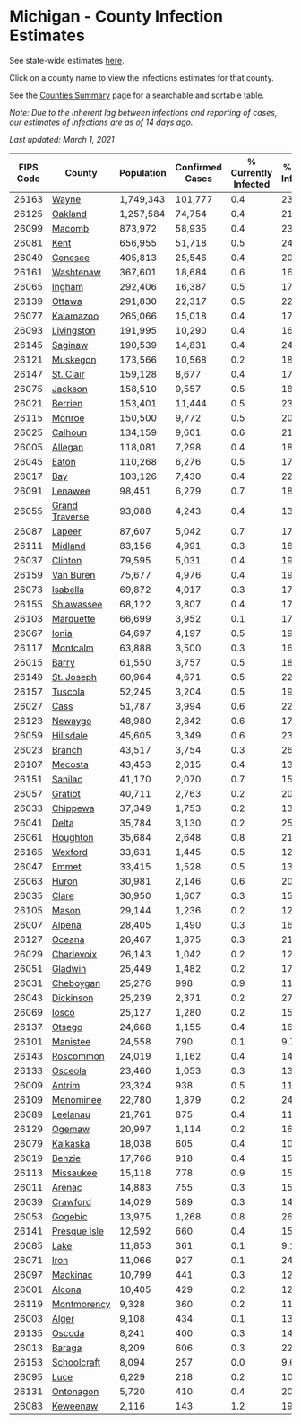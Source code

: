 # Michigan - County Infection Estimates

See state-wide estimates [here](/infections/us-mi).

Click on a county name to view the infections estimates for that county.

See the [Counties Summary](/infections/summary-counties) page for a searchable and sortable table.

*Note: Due to the inherent lag between infections and reporting of cases, our estimates of infections are as of 14 days ago.*

*Last updated: March 1, 2021*

|   FIPS Code |                           County |   Population |   Confirmed Cases |   % Currently Infected |   % Total Infected |
|-------------|----------------------------------|--------------|-------------------|------------------------|--------------------|
|       26163 |                   [Wayne](wayne) |    1,749,343 |           101,777 |                    0.4 |               23.2 |
|       26125 |               [Oakland](oakland) |    1,257,584 |            74,754 |                    0.4 |               21.5 |
|       26099 |                 [Macomb](macomb) |      873,972 |            58,935 |                    0.4 |               23.5 |
|       26081 |                     [Kent](kent) |      656,955 |            51,718 |                    0.5 |               24.3 |
|       26049 |               [Genesee](genesee) |      405,813 |            25,546 |                    0.4 |               20.9 |
|       26161 |           [Washtenaw](washtenaw) |      367,601 |            18,684 |                    0.6 |               16.7 |
|       26065 |                 [Ingham](ingham) |      292,406 |            16,387 |                    0.5 |               17.1 |
|       26139 |                 [Ottawa](ottawa) |      291,830 |            22,317 |                    0.5 |               22.9 |
|       26077 |           [Kalamazoo](kalamazoo) |      265,066 |            15,018 |                    0.4 |               17.2 |
|       26093 |         [Livingston](livingston) |      191,995 |            10,290 |                    0.4 |               16.8 |
|       26145 |               [Saginaw](saginaw) |      190,539 |            14,831 |                    0.4 |               24.5 |
|       26121 |             [Muskegon](muskegon) |      173,566 |            10,568 |                    0.2 |               18.9 |
|       26147 |           [St. Clair](st.-clair) |      159,128 |             8,677 |                    0.4 |               17.3 |
|       26075 |               [Jackson](jackson) |      158,510 |             9,557 |                    0.5 |               18.9 |
|       26021 |               [Berrien](berrien) |      153,401 |            11,444 |                    0.5 |               23.4 |
|       26115 |                 [Monroe](monroe) |      150,500 |             9,772 |                    0.5 |               20.2 |
|       26025 |               [Calhoun](calhoun) |      134,159 |             9,601 |                    0.6 |               21.6 |
|       26005 |               [Allegan](allegan) |      118,081 |             7,298 |                    0.4 |               18.5 |
|       26045 |                   [Eaton](eaton) |      110,268 |             6,276 |                    0.5 |               17.2 |
|       26017 |                       [Bay](bay) |      103,126 |             7,430 |                    0.4 |               22.0 |
|       26091 |               [Lenawee](lenawee) |       98,451 |             6,279 |                    0.7 |               18.9 |
|       26055 | [Grand Traverse](grand-traverse) |       93,088 |             4,243 |                    0.4 |               13.2 |
|       26087 |                 [Lapeer](lapeer) |       87,607 |             5,042 |                    0.7 |               17.8 |
|       26111 |               [Midland](midland) |       83,156 |             4,991 |                    0.3 |               18.1 |
|       26037 |               [Clinton](clinton) |       79,595 |             5,031 |                    0.4 |               19.4 |
|       26159 |           [Van Buren](van-buren) |       75,677 |             4,976 |                    0.4 |               19.7 |
|       26073 |             [Isabella](isabella) |       69,872 |             4,017 |                    0.3 |               17.3 |
|       26155 |         [Shiawassee](shiawassee) |       68,122 |             3,807 |                    0.4 |               17.6 |
|       26103 |           [Marquette](marquette) |       66,699 |             3,952 |                    0.1 |               17.7 |
|       26067 |                   [Ionia](ionia) |       64,697 |             4,197 |                    0.5 |               19.5 |
|       26117 |             [Montcalm](montcalm) |       63,888 |             3,500 |                    0.3 |               16.4 |
|       26015 |                   [Barry](barry) |       61,550 |             3,757 |                    0.5 |               18.1 |
|       26149 |         [St. Joseph](st.-joseph) |       60,964 |             4,671 |                    0.5 |               22.5 |
|       26157 |               [Tuscola](tuscola) |       52,245 |             3,204 |                    0.5 |               19.0 |
|       26027 |                     [Cass](cass) |       51,787 |             3,994 |                    0.6 |               22.7 |
|       26123 |               [Newaygo](newaygo) |       48,980 |             2,842 |                    0.6 |               17.1 |
|       26059 |           [Hillsdale](hillsdale) |       45,605 |             3,349 |                    0.6 |               23.0 |
|       26023 |                 [Branch](branch) |       43,517 |             3,754 |                    0.3 |               26.0 |
|       26107 |               [Mecosta](mecosta) |       43,453 |             2,015 |                    0.4 |               13.7 |
|       26151 |               [Sanilac](sanilac) |       41,170 |             2,070 |                    0.7 |               15.0 |
|       26057 |               [Gratiot](gratiot) |       40,711 |             2,763 |                    0.2 |               20.2 |
|       26033 |             [Chippewa](chippewa) |       37,349 |             1,753 |                    0.2 |               13.8 |
|       26041 |                   [Delta](delta) |       35,784 |             3,130 |                    0.2 |               25.6 |
|       26061 |             [Houghton](houghton) |       35,684 |             2,648 |                    0.8 |               21.0 |
|       26165 |               [Wexford](wexford) |       33,631 |             1,445 |                    0.5 |               12.5 |
|       26047 |                   [Emmet](emmet) |       33,415 |             1,528 |                    0.5 |               13.8 |
|       26063 |                   [Huron](huron) |       30,981 |             2,146 |                    0.6 |               20.4 |
|       26035 |                   [Clare](clare) |       30,950 |             1,607 |                    0.3 |               15.2 |
|       26105 |                   [Mason](mason) |       29,144 |             1,236 |                    0.2 |               12.6 |
|       26007 |                 [Alpena](alpena) |       28,405 |             1,490 |                    0.3 |               16.4 |
|       26127 |                 [Oceana](oceana) |       26,467 |             1,875 |                    0.3 |               21.3 |
|       26029 |         [Charlevoix](charlevoix) |       26,143 |             1,042 |                    0.2 |               12.1 |
|       26051 |               [Gladwin](gladwin) |       25,449 |             1,482 |                    0.2 |               17.3 |
|       26031 |           [Cheboygan](cheboygan) |       25,276 |               998 |                    0.9 |               11.6 |
|       26043 |           [Dickinson](dickinson) |       25,239 |             2,371 |                    0.2 |               27.6 |
|       26069 |                   [Iosco](iosco) |       25,127 |             1,280 |                    0.2 |               15.9 |
|       26137 |                 [Otsego](otsego) |       24,668 |             1,155 |                    0.4 |               16.1 |
|       26101 |             [Manistee](manistee) |       24,558 |               790 |                    0.1 |                9.7 |
|       26143 |           [Roscommon](roscommon) |       24,019 |             1,162 |                    0.4 |               14.5 |
|       26133 |               [Osceola](osceola) |       23,460 |             1,053 |                    0.3 |               13.4 |
|       26009 |                 [Antrim](antrim) |       23,324 |               938 |                    0.5 |               11.9 |
|       26109 |           [Menominee](menominee) |       22,780 |             1,879 |                    0.2 |               24.0 |
|       26089 |             [Leelanau](leelanau) |       21,761 |               875 |                    0.4 |               11.8 |
|       26129 |                 [Ogemaw](ogemaw) |       20,997 |             1,114 |                    0.2 |               16.0 |
|       26079 |             [Kalkaska](kalkaska) |       18,038 |               605 |                    0.4 |               10.7 |
|       26019 |                 [Benzie](benzie) |       17,766 |               918 |                    0.4 |               15.1 |
|       26113 |           [Missaukee](missaukee) |       15,118 |               778 |                    0.9 |               15.2 |
|       26011 |                 [Arenac](arenac) |       14,883 |               755 |                    0.3 |               15.6 |
|       26039 |             [Crawford](crawford) |       14,029 |               589 |                    0.3 |               14.0 |
|       26053 |               [Gogebic](gogebic) |       13,975 |             1,268 |                    0.8 |               26.4 |
|       26141 |     [Presque Isle](presque-isle) |       12,592 |               660 |                    0.4 |               15.6 |
|       26085 |                     [Lake](lake) |       11,853 |               361 |                    0.1 |                9.1 |
|       26071 |                     [Iron](iron) |       11,066 |               927 |                    0.1 |               24.0 |
|       26097 |             [Mackinac](mackinac) |       10,799 |               441 |                    0.3 |               12.1 |
|       26001 |                 [Alcona](alcona) |       10,405 |               429 |                    0.2 |               12.5 |
|       26119 |       [Montmorency](montmorency) |        9,328 |               360 |                    0.2 |               11.7 |
|       26003 |                   [Alger](alger) |        9,108 |               434 |                    0.1 |               13.7 |
|       26135 |                 [Oscoda](oscoda) |        8,241 |               400 |                    0.3 |               14.6 |
|       26013 |                 [Baraga](baraga) |        8,209 |               606 |                    0.3 |               22.0 |
|       26153 |       [Schoolcraft](schoolcraft) |        8,094 |               257 |                    0.0 |                9.6 |
|       26095 |                     [Luce](luce) |        6,229 |               218 |                    0.2 |               10.6 |
|       26131 |           [Ontonagon](ontonagon) |        5,720 |               410 |                    0.4 |               20.6 |
|       26083 |             [Keweenaw](keweenaw) |        2,116 |               143 |                    1.2 |               19.9 |